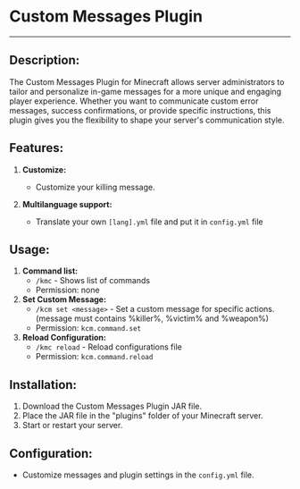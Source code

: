 # Custom Messages Plugin

---

## Description:

The Custom Messages Plugin for Minecraft allows server administrators to tailor and personalize in-game messages for a more unique and engaging player experience. Whether you want to communicate custom error messages, success confirmations, or provide specific instructions, this plugin gives you the flexibility to shape your server's communication style.

## Features:

1. **Customize:**
   - Customize your killing message.

2. **Multilanguage support:**
   - Translate your own `[lang].yml` file and put it in `config.yml` file

## Usage:
1. **Command list:**
   - `/kmc` - Shows list of commands
   - Permission: none
2. **Set Custom Message:**
   - `/kcm set <message>` - Set a custom message for specific actions. (message must contains %killer%, %victim% and %weapon%)
   - Permission: `kcm.command.set`
3. **Reload Configuration:**
   - `/kmc reload` - Reload configurations file
   - Permission: `kcm.command.reload`
  

## Installation:
1. Download the Custom Messages Plugin JAR file.
2. Place the JAR file in the "plugins" folder of your Minecraft server.
3. Start or restart your server.

## Configuration:
- Customize messages and plugin settings in the `config.yml` file.
